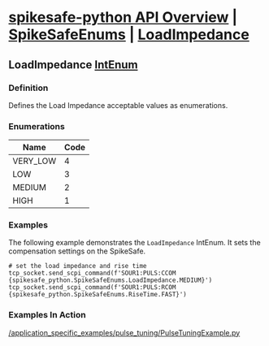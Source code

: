 # [spikesafe-python API Overview](/spikesafe_python_lib_docs/README.md) | [SpikeSafeEnums](/spikesafe_python_lib_docs/SpikeSafeEnums/README.md) | [LoadImpedance](/spikesafe_python_lib_docs/SpikeSafeEnums/LoadImpedance/README.md)

## LoadImpedance [IntEnum](https://docs.python.org/3/library/enum.html#enum.IntEnum)

### Definition
Defines the Load Impedance acceptable values as enumerations.

### Enumerations
| Name | Code |
| - | - |
| VERY_LOW | 4
| LOW | 3
| MEDIUM | 2
| HIGH | 1

### Examples
The following example demonstrates the `LoadImpedance` IntEnum. It sets the compensation settings on the SpikeSafe.
```
# set the load impedance and rise time
tcp_socket.send_scpi_command(f'SOUR1:PULS:CCOM {spikesafe_python.SpikeSafeEnums.LoadImpedance.MEDIUM}')
tcp_socket.send_scpi_command(f'SOUR1:PULS:RCOM {spikesafe_python.SpikeSafeEnums.RiseTime.FAST}') 
```

### Examples In Action
[/application_specific_examples/pulse_tuning/PulseTuningExample.py](/application_specific_examples/pulse_tuning/PulseTuningExample.py)